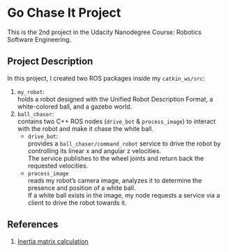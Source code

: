 # Go Chase It Project  
This is the 2nd project in the Udacity Nanodegree Course: Robotics Software Engineering.  
  
## Project Description  
In this project, I created two ROS packages inside my `catkin_ws/src`:  
1. `my_robot`:  
holds a robot designed with the Unified Robot Description Format, a white-colored ball, and a gazebo world.  
2. `ball_chaser`:  
contains two C++ ROS nodes (`drive_bot` & `process_image`) to interact with the robot and make it chase the white ball.  
    - `drive_bot`:  
    provides a `ball_chaser/command_robot` service to drive the robot by controlling its linear x and angular z velocities.  
    The service publishes to the wheel joints and return back the requested velocities.  
    - `process_image`  
    reads my robot’s camera image, analyzes it to determine the presence and position of a white ball.  
    If a white ball exists in the image, my node requests a service via a client to drive the robot towards it.
 

## References  
1. [Inertia matrix calculation](http://answers.gazebosim.org/question/4372/the-inertia-matrix-explained/)

  
